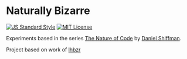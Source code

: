 # Naturally Bizarre

[![JS Standard Style](https://img.shields.io/badge/code%20style-standard-brightgreen.svg?style=flat-square)](http://standardjs.com/)
[![MIT License](https://img.shields.io/badge/license-mit-blue.svg?style=flat-square)](LICENSE)

Experiments based in the series [The Nature of Code](http://natureofcode.com/) by [Daniel Shiffman](http://shiffman.net/).

Project based on work of [lhbzr](https://github.com/lhbzr)
